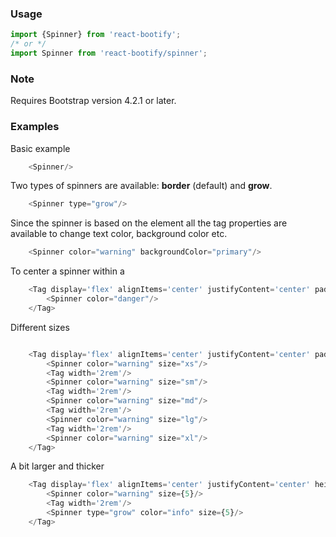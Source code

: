 


### Usage

```js static
import {Spinner} from 'react-bootify';
/* or */ 
import Spinner from 'react-bootify/spinner';
```

### Note

Requires Bootstrap version 4.2.1 or later.

### Examples

Basic example

```js
    <Spinner/>
```

Two types of spinners are available: **border** (default) and **grow**.

```js
    <Spinner type="grow"/>
```

Since the spinner is based on the <Tag/> element all the tag properties are available to
change text color, background color etc.

```js
    <Spinner color="warning" backgroundColor="primary"/>
```

To center a spinner within a <Tag/>

```js
    <Tag display='flex' alignItems='center' justifyContent='center' padding={2}>
        <Spinner color="danger"/>
    </Tag>
```

Different sizes

```js

    <Tag display='flex' alignItems='center' justifyContent='center' padding={2}>
        <Spinner color="warning" size="xs"/>
        <Tag width='2rem'/>
        <Spinner color="warning" size="sm"/>
        <Tag width='2rem'/>
        <Spinner color="warning" size="md"/>
        <Tag width='2rem'/>
        <Spinner color="warning" size="lg"/>
        <Tag width='2rem'/>
        <Spinner color="warning" size="xl"/>
    </Tag>
```


A bit larger and thicker

```js
    <Tag display='flex' alignItems='center' justifyContent='center' height='10rem' padding={2}>
        <Spinner color="warning" size={5}/>
        <Tag width='2rem'/>
        <Spinner type="grow" color="info" size={5}/>
    </Tag>
```

